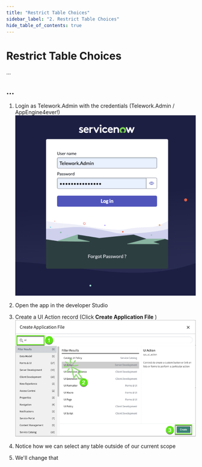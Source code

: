 ```yaml
---
title: "Restrict Table Choices" 
sidebar_label: "2. Restrict Table Choices"
hide_table_of_contents: true
---
```

# Restrict Table Choices

...

## ...

1.	Login as Telework.Admin with the credentials (Telework.Admin / AppEngine4ever!)
    ![](./images/restrict_01_Login_As_TeleworkAdmin.png)


2. Open the app in the developer Studio


3. Create a UI Action record (Click **Create Application File** )
    ![](./images/restrict_02_Create_UI_Action.png)


4. Notice how we can select any table outside of our current scope



5. We'll change that





